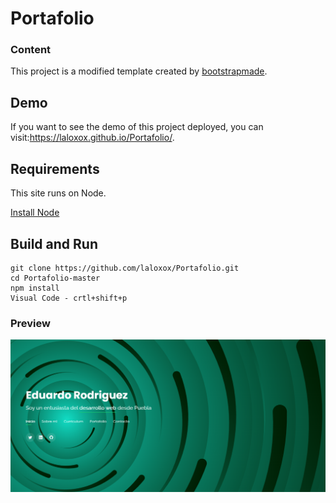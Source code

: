 # Portafolio

### Content 

This project is a modified template created by [bootstrapmade](https://bootstrapmade.com/).

## Demo

If you want to see the demo of this project deployed, you can visit:<https://laloxox.github.io/Portafolio/>.

## Requirements

This site runs on Node.

[Install Node](https://nodejs.org)

## Build and Run 

    git clone https://github.com/laloxox/Portafolio.git
    cd Portafolio-master
    npm install
    Visual Code - crtl+shift+p  


### Preview

![Captura](assets/img/preview-port.png)


